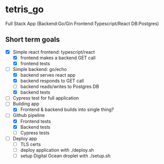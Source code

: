 # tetris_go
Full Stack App (Backend:Go/Gin Frontend:Typescript/React DB:Postgres)
## Short term goals
- [X] Simple react frontend: typescript/react
  - [X] frontend makes a backend GET call
  - [X] frontend tests 
- [ ] Simple backend: go/echo
  - [X] backend serves react app
  - [X] backend responds to GET call
  - [ ] backend reads/writes to Postgres DB 
  - [X] backend tests 
- [ ] Cypress test for full application
- [ ] Building app
  - [X] Frontend & backend builds into single thing?
- [ ] Github pipeline
  - [X] Frontend tests
  - [X] Backend tests
  - [ ] Cypress tests
- [ ] Deploy app
  - [ ] TLS certs
  - [ ] deploy application with ./deploy.sh
  - [ ] setup Digital Ocean droplet with ./setup.sh